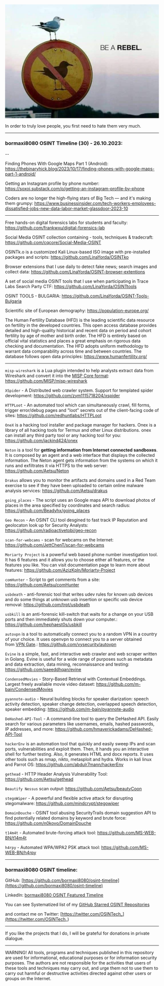 ![alt text](img/30.jpg)


In order to truly love people, you first need to hate them very much.

----
### bormaxi8080 OSINT Timeline (30) - 26.10.2023:

--

Finding Phones With Google Maps Part 1 (Android): https://thebinaryhick.blog/2023/10/17/finding-phones-with-google-maps-part-1-android/

Getting an Instagram profile by phone number: https://soxoj.substack.com/p/getting-an-instagram-profile-by-phone

Coders are no longer the high-flying stars of Big Tech — and it's making them grumpy: https://www.businessinsider.com/tech-workers-employees-dissatisfied-jobs-new-data-labor-market-glassdoor-2023-10

----

Free hands-on digital forensics labs for students and faculty: https://github.com/frankwxu/digital-forensics-lab

Social Media OSINT collection containing - tools, techniques & tradecraft: https://github.com/cqcore/Social-Media-OSINT

OSINTk.o is a customized Kali Linux-based ISO image with pre-installed packages and scripts: https://github.com/LinaYorda/OSINTko

Browser extensions that I use daily to detect fake news; search images and collect data: https://github.com/LinaYorda/OSINT-browser-extentions

A set of social media OSINT tools that I use when participating in Trace Labs Search Party CTF: https://github.com/LinaYorda/OSINTtools

OSINT TOOLS - BULGARIA: https://github.com/LinaYorda/OSINT-Tools-Bulgaria

Scientific site of European demography: https://population-europe.org/ 

The Human Fertility Database (HFD) is the leading scientific data resource on fertility in the developed countries. This open access database provides detailed and high-quality historical and recent data on period and cohort fertility by age of mother and birth order. The HFD is entirely based on official vital statistics and places a great emphasis on rigorous data checking and documentation. The HFD adopts uniform methodology to warrant data comparability across time and between countries. The database follows open data principles: https://www.humanfertility.org/

----

```misp-wireshark``` is a Lua plugin intended to help analysts extract data from Wireshark and convert it into the [MISP Core format](https://www.misp-project.org/datamodels/): https://github.com/MISP/misp-wireshark

```XSpider``` - A Distributed web crawler system. Support for templated spider development: https://github.com/zym1115718204/xspider

```HTTPLoot``` - An automated tool which can simultaneously crawl, fill forms, trigger error/debug pages and "loot" secrets out of the client-facing code of sites: https://github.com/redhuntlabs/HTTPLoot

```OneX``` is a hacking tool installer and package manager for hackers. Onex is a library of all hacking tools for Termux and other Linux distributions. onex can install any third party tool or any hacking tool for you: https://github.com/jackind424/onex

```Neton``` is a tool for **getting information from Internet connected sandboxes**. It is composed by an agent and a web interface that displays the collected information. The Neton agent gets information from the systems on which it runs and exfiltrates it via HTTPS to the web server: https://github.com/Aetsu/Neton

```Drakus``` allows you to monitor the artifacts and domains used in a Red Team exercise to see if they have been uploaded to certain online malware analysis services: https://github.com/Aetsu/drakus

```going_places``` - The script uses an Google maps API to download photos of places in the area specified by coordinates and search radius: https://github.com/Beadyhx/going_places

```Geo Recon``` - An OSINT CLI tool desgined to fast track IP Reputation and geolocaton look up for Security Analysts: https://github.com/radioactivetobi/geo-recon

```scan-for-webcams``` - scan for webcams on the Internet: https://github.com/JettChenT/scan-for-webcams

```Moriarty Project``` is a powerful web based phone number investigation tool. It has 6 features and it allows you to choose either all features, or the features you like. You can visit documentation page to learn more about features: https://github.com/AzizKpln/Moriarty-Project

```comHunter``` - Script to get comments from a site: https://github.com/Aetsu/comHunter

```usbdeath``` - anti-forensic tool that writes udev rules for known usb devices and do some things at unknown usb insertion or specific usb device removal: https://github.com/trpt/usbdeath

```usbkill``` is an anti-forensic kill-switch that waits for a change on your USB ports and then immediately shuts down your computer.: https://github.com/hephaest0s/usbkill

```autovpn``` is a tool to automatically connect you to a random VPN in a country of your choice. It uses openvpn to connect you to a server obtained from [VPN Gate](http://www.vpngate.net/en/).: https://github.com/vysecurity/autovpn

```Evine``` is a simple, fast, and interactive web crawler and web scraper written in Golang. Evine is useful for a wide range of purposes such as metadata and data extraction, data mining, reconnaissance and testing: https://github.com/saeeddhqan/evine

```CondensedMovies``` - Story-Based Retrieval with Contextual Embeddings. Largest freely available movie video dataset: https://github.com/m-bain/CondensedMovies

```pyannote-audio``` - Neural building blocks for speaker diarization: speech activity detection, speaker change detection, overlapped speech detection, speaker embedding: https://github.com/m-bain/pyannote-audio

```DeHashed-API-Tool``` - A command-line tool to query the DeHashed API. Easily search for various parameters like usernames, emails, hashed passwords, IP addresses, and more: https://github.com/hmaverickadams/DeHashed-API-Tool

```hackerEnv``` is an automation tool that quickly and easily sweep IPs and scan ports, vulnerabilities and exploit them. Then, it hands you an interactive shell for further testing. Also, it generates HTML and docx reports. It uses other tools such as nmap, nikto, metasploit and hydra. Works in kali linux and Parrot OS: https://github.com/abdulr7mann/hackerEnv

```gethead``` - HTTP Header Analysis Vulnerability Tool: https://github.com/Aetsu/gethead

```Beautify Nessus``` scan output: https://github.com/Aetsu/beautyCoon

```stegoWiper``` - A powerful and flexible active attack for disrupting stegomalware: https://github.com/mindcrypt/stegowiper

```DomainDouche``` - OSINT tool abusing SecurityTrails domain suggestion API to find potentially related domains by keyword and brute force: https://github.com/n0kovo/DomainDouche

```t14m4t``` - Automated brute-forcing attack tool: https://github.com/MS-WEB-BN/t14m4t

```h4rpy``` - Automated WPA/WPA2 PSK attack tool: https://github.com/MS-WEB-BN/h4rpy

----
### bormaxi8080 OSINT timeline:

GitHub: [https://github.com/bormaxi8080/osint-timeline](https://github.com/bormaxi8080/osint-timeline)

LinkedIn: [bormaxi8080 OSINT Featured Timeline](https://www.linkedin.com/in/osintech/details/featured/)

You can see Systematized list of my [GitHub Starred OSINT Repositories](https://github.com/bormaxi8080/osint-repos-list)

and contact me on Twitter: [https://twitter.com/OSINTech_](https://twitter.com/OSINTech_)

----

If you like the projects that I do, I will be grateful for donations in private dialogue.

----

WARNING! All tools, programs and techniques published in this repository are used for informational, educational purposes or for information security purposes. The authors are not responsible for the activities that users of these tools and techniques may carry out, and urge them not to use them to carry out harmful or destructive activities directed against other users or groups on the Internet.